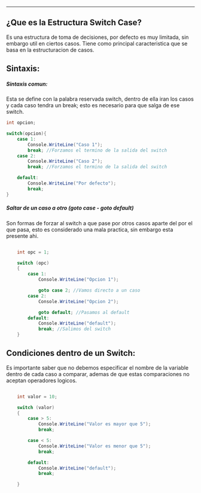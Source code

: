 
---
## ¿Que es la Estructura Switch Case?
Es una estructura de toma de decisiones, por defecto es muy limitada, sin embargo util en ciertos casos. Tiene como principal caracteristica que se basa en la estructuracion de casos.

## Sintaxis:

##### Sintaxis comun: 
Esta se define con la palabra reservada switch, dentro de ella iran los casos y cada caso tendra un break; esto es necesario para que salga de ese switch.

```c#
int opcion;

switch(opcion){
	case 1: 
		Console.WriteLine("Caso 1");	
		break; //Forzamos el termino de la salida del switch 
	case 2:
		Console.WriteLine("Caso 2");	
		break; //Forzamos el termino de la salida del switch 

	default: 
		Console.WriteLine("Por defecto");
		break;
}

```

##### Saltar de un caso a otro (goto case - goto default)
Son formas de forzar al switch a que pase por otros casos aparte del por el que pasa, esto es considerado una mala practica, sin embargo esta presente ahi. 

```c#

    int opc = 1;

    switch (opc)
    {
        case 1: 
            Console.WriteLine("Opcion 1");

            goto case 2; //Vamos directo a un caso
        case 2:
            Console.WriteLine("Opcion 2");

            goto default; //Pasamos al default
        default:
            Console.WriteLine("default");
            break; //Salimos del switch
	}

```


## Condiciones dentro de un Switch:
Es importante saber que no debemos especificar el nombre de la variable dentro de cada caso a comparar, ademas de que estas comparaciones no aceptan operadores logicos.

```c#

    int valor = 10;

    switch (valor)
    {
        case > 5:
            Console.WriteLine("Valor es mayor que 5");
            break;

        case < 5:
            Console.WriteLine("Valor es menor que 5");
            break;

        default:
            Console.WriteLine("default");
            break;

    }


```


















